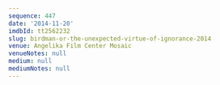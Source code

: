 ```yaml
---
sequence: 447
date: '2014-11-20'
imdbId: tt2562232
slug: birdman-or-the-unexpected-virtue-of-ignorance-2014
venue: Angelika Film Center Mosaic
venueNotes: null
medium: null
mediumNotes: null
---
```



